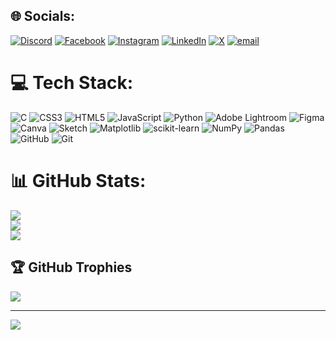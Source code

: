 
## 🌐 Socials:
[![Discord](https://img.shields.io/badge/Discord-%237289DA.svg?logo=discord&logoColor=white)](https://discordapp.com/users/922869127503302656) [![Facebook](https://img.shields.io/badge/Facebook-%231877F2.svg?logo=Facebook&logoColor=white)](https://facebook.com/yakshit_ranga) [![Instagram](https://img.shields.io/badge/Instagram-%23E4405F.svg?logo=Instagram&logoColor=white)](https://instagram.com/yakshit_ranga) [![LinkedIn](https://img.shields.io/badge/LinkedIn-%230077B5.svg?logo=linkedin&logoColor=white)]([https://linkedin.com/in/yakshit_ranga](https://www.linkedin.com/in/yakshit-ranga)) [![X](https://img.shields.io/badge/X-black.svg?logo=X&logoColor=white)](https://x.com/yakshit_ranga) [![email](https://img.shields.io/badge/Email-D14836?logo=gmail&logoColor=white)](mailto:yakshit.ranga@gmail.com) 

# 💻 Tech Stack:
![C](https://img.shields.io/badge/c-%2300599C.svg?style=flat&logo=c&logoColor=white) ![CSS3](https://img.shields.io/badge/css3-%231572B6.svg?style=flat&logo=css3&logoColor=white) ![HTML5](https://img.shields.io/badge/html5-%23E34F26.svg?style=flat&logo=html5&logoColor=white) ![JavaScript](https://img.shields.io/badge/javascript-%23323330.svg?style=flat&logo=javascript&logoColor=%23F7DF1E) ![Python](https://img.shields.io/badge/python-3670A0?style=flat&logo=python&logoColor=ffdd54) ![Adobe Lightroom](https://img.shields.io/badge/Adobe%20Lightroom-31A8FF.svg?style=flat&logo=Adobe%20Lightroom&logoColor=white) ![Figma](https://img.shields.io/badge/figma-%23F24E1E.svg?style=flat&logo=figma&logoColor=white) ![Canva](https://img.shields.io/badge/Canva-%2300C4CC.svg?style=flat&logo=Canva&logoColor=white) ![Sketch](https://img.shields.io/badge/Sketch-FFB387?style=flat&logo=sketch&logoColor=black) ![Matplotlib](https://img.shields.io/badge/Matplotlib-%23ffffff.svg?style=flat&logo=Matplotlib&logoColor=black) ![scikit-learn](https://img.shields.io/badge/scikit--learn-%23F7931E.svg?style=flat&logo=scikit-learn&logoColor=white) ![NumPy](https://img.shields.io/badge/numpy-%23013243.svg?style=flat&logo=numpy&logoColor=white) ![Pandas](https://img.shields.io/badge/pandas-%23150458.svg?style=flat&logo=pandas&logoColor=white) ![GitHub](https://img.shields.io/badge/github-%23121011.svg?style=flat&logo=github&logoColor=white) ![Git](https://img.shields.io/badge/git-%23F05033.svg?style=flat&logo=git&logoColor=white)
# 📊 GitHub Stats:
![](https://github-readme-stats.vercel.app/api?username=yakshitranga&theme=codeSTACKr&hide_border=true&include_all_commits=false&count_private=false)<br/>
![](https://nirzak-streak-stats.vercel.app/?user=yakshitranga&theme=codeSTACKr&hide_border=true)<br/>
![](https://github-readme-stats.vercel.app/api/top-langs/?username=yakshitranga&theme=codeSTACKr&hide_border=true&include_all_commits=false&count_private=false&layout=compact)

## 🏆 GitHub Trophies
![](https://github-profile-trophy.vercel.app/?username=yakshitranga&theme=radical&no-frame=false&no-bg=true&margin-w=4)

---
[![](https://visitcount.itsvg.in/api?id=yakshitranga&icon=9&color=12)](https://visitcount.itsvg.in)
